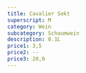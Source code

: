 ```yaml
---
title: Cavalier Sekt
superscript: M
category: Wein
subcategory: Schaumwein
description: 0.1L
price1: 3,5
price2: --
price3: 20,0
---
```

